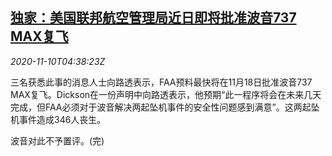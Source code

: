 <!--1604985801000-->
[独家：美国联邦航空管理局近日即将批准波音737 MAX复飞](https://cn.reuters.com/article/exclusive-boeing-faa-1110-mon-idCNKBS27Q0GJ)
------

<div><i>2020-11-10T04:38:23Z</i></div><p>三名获悉此事的消息人士向路透表示，FAA预料最快将在11月18日批准波音737 MAX复飞。Dickson在一份声明中向路透表示，他预期“此一程序将会在未来几天完成，但FAA必须对于波音解决两起坠机事件的安全性问题感到满意”。这两起坠机事件造成346人丧生。</p><p>波音对此不予置评。(完)</p>

